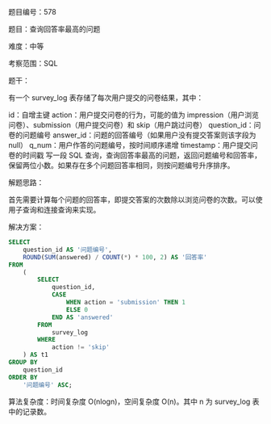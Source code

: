 题目编号：578

题目：查询回答率最高的问题

难度：中等

考察范围：SQL

题干：

有一个 survey_log 表存储了每次用户提交的问卷结果，其中：

id：自增主键
action：用户提交问卷的行为，可能的值为 impression（用户浏览问卷）、submission（用户提交问卷）和 skip（用户跳过问卷）
question_id：问卷的问题编号
answer_id：问题的回答编号（如果用户没有提交答案则该字段为 null）
q_num：用户作答的问题编号，按时间顺序递增
timestamp：用户提交问卷的时间戳
写一段 SQL 查询，查询回答率最高的问题，返回问题编号和回答率，保留两位小数。如果存在多个问题回答率相同，则按问题编号升序排序。

解题思路：

首先需要计算每个问题的回答率，即提交答案的次数除以浏览问卷的次数。可以使用子查询和连接查询来实现。

解决方案：

```sql
SELECT
    question_id AS '问题编号',
    ROUND(SUM(answered) / COUNT(*) * 100, 2) AS '回答率'
FROM
    (
        SELECT
            question_id,
            CASE
                WHEN action = 'submission' THEN 1
                ELSE 0
            END AS 'answered'
        FROM
            survey_log
        WHERE
            action != 'skip'
    ) AS t1
GROUP BY
    question_id
ORDER BY
    '问题编号' ASC;
```

算法复杂度：时间复杂度 O(nlogn)，空间复杂度 O(n)。其中 n 为 survey_log 表中的记录数。